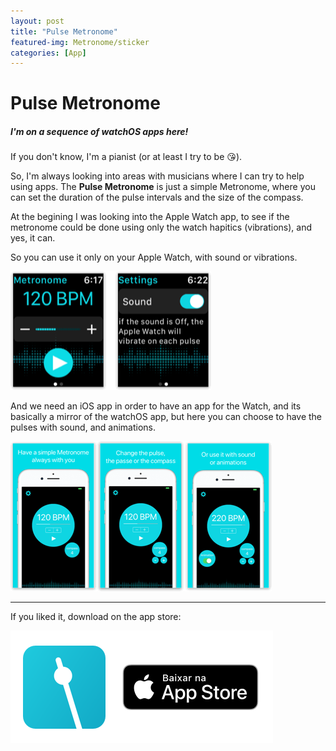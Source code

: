 ```yaml
---
layout: post
title: "Pulse Metronome"
featured-img: Metronome/sticker
categories: [App]
---
```


# Pulse Metronome

##### I'm on a sequence of watchOS apps here!

If you don't know, I'm a pianist (or at least I try to be 😘).

So, I'm always looking into areas with musicians where I can try to help using apps.
The **Pulse Metronome** is just a simple Metronome, where you can set the duration of the pulse intervals and the size of the compass.

At the begining I was looking into the Apple Watch app, to see if the metronome could be done using only the watch hapitics (vibrations), 
and yes, it can.

So you can use it only on your Apple Watch, with sound or vibrations.

![apple watch screenshots](../assets/img/posts/Metronome/wScreenshot.png)


And we need an iOS app in order to have an app for the Watch, and its basically a mirror of the watchOS app,
but here you can choose to have the pulses with sound, and animations.


![apple watch screenshots](../assets/img/posts/Metronome/screenshot.png)

___

If you liked it, download on the app store:

![apple watch screenshots](../assets/img/posts/Metronome/download.png)